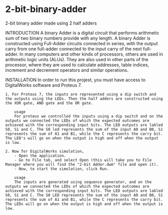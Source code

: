 # 2-bit-binary-adder
 2-bit binary adder made using 2 half adders

 INTRODUCTION
A binary Adder is a digital circuit that performs arithmetic sum of two binary numbers provide with any length. A binary Adder is constructed using Full-Adder circuits connected in series, with the output carry from one full-adder connected to the input carry of the next full-adder. In many computers and other kinds of processors, others are used in arithmetic logic units (ALUs). They are also used in other parts of the processor, where they are used to calculate addresses, table indices, increment and decrement operators and similar operations.

INSTALLATION
In order to run this projest, you must have access to DigitalWorks software and Proteus 7. 

    1. For Proteus 7, the inputs are represented using a dip switch and the outputs using the LEDs. Then the half adders are constructed using the XOR gate, AND gate and the OR gate.

        usage
        For proteus we controlled the inputs using a dip switch and on the outputs we connected the LEDs of which the expected outcomes are achieved with the corresponding input bits. The LED outputs are labled S0, S1 and C. The S0 led represents the sum of the input A0 and B0, S1 represents the sum of A1 and B1, while the C represents the carry bit. The LED's will go on when the output is high and off when the output is low.

    2. Now for DigitalWorks simulation, 
        - Open the application.
        - Go to File tab, and select Open (this will take you to File Manager where you will find the "2-bit Adder.dwm" file and open it).
        - Now, to start the simulation, click Run.

        usage
        The inputs are generated using sequence generator, and on the outputs we connected the LEDs of which the expected outcomes are achieved with the corresponding input bits. The LED outputs are labled S0, S1 and C. The S0 LED represents the sum of the input A0 and B0, S1 represents the sum of A1 and B1, while the C represents the carry bit. The LEDs will go on when the output is high and off when the output is low.
